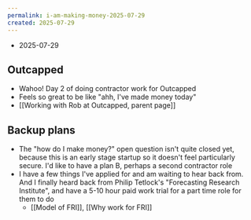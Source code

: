 ```yaml
---
permalink: i-am-making-money-2025-07-29
created: 2025-07-29
---
```

- 2025-07-29
## Outcapped
- Wahoo! Day 2 of doing contractor work for Outcapped
- Feels so great to be like "ahh, I've made money today"
- [[Working with Rob at Outcapped, parent page]]
## Backup plans
- The "how do I make money?" open question isn't quite closed yet, because this is an early stage startup so it doesn't feel particularly secure. I'd like to have a plan B, perhaps a second contractor role
- I have a few things I've applied for and am waiting to hear back from. And I finally heard back from Philip Tetlock's "Forecasting Research Institute", and have a 5-10 hour paid work trial for a part time role for them to do 
	- [[Model of FRI]], [[Why work for FRI]]